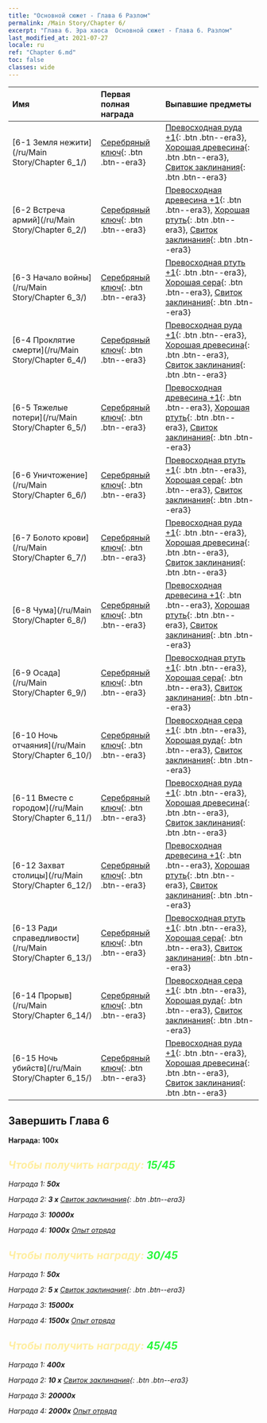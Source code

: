 ```yaml
---
title: "Основной сюжет - Глава 6 Разлом"
permalink: /Main Story/Chapter 6/
excerpt: "Глава 6. Эра хаоса  Основной сюжет - Глава 6. Разлом"
last_modified_at: 2021-07-27
locale: ru
ref: "Chapter 6.md"
toc: false
classes: wide
---
```


  | Имя |  Первая полная награда | Выпавшие предметы |
  |:------------|:------------|:------------| 
  | [6-1 Земля нежити](/ru/Main Story/Chapter 6_1/) | [Серебряный ключ](/ItemsRU/con_693/){: .btn .btn--era3} | [Превосходная руда +1](/ItemsRU/mat_19/){: .btn .btn--era3}, [Хорошая древесина](/ItemsRU/mat_13/){: .btn .btn--era3}, [Свиток заклинания](/ItemsRU/con_694/){: .btn .btn--era3} |
  | [6-2 Встреча армий](/ru/Main Story/Chapter 6_2/) | [Серебряный ключ](/ItemsRU/con_693/){: .btn .btn--era3} | [Превосходная древесина +1](/ItemsRU/mat_20/){: .btn .btn--era3}, [Хорошая ртуть](/ItemsRU/mat_14/){: .btn .btn--era3}, [Свиток заклинания](/ItemsRU/con_694/){: .btn .btn--era3} |
  | [6-3 Начало войны](/ru/Main Story/Chapter 6_3/) | [Серебряный ключ](/ItemsRU/con_693/){: .btn .btn--era3} | [Превосходная ртуть +1](/ItemsRU/mat_21/){: .btn .btn--era3}, [Хорошая сера](/ItemsRU/mat_15/){: .btn .btn--era3}, [Свиток заклинания](/ItemsRU/con_694/){: .btn .btn--era3} |
  | [6-4 Проклятие смерти](/ru/Main Story/Chapter 6_4/) | [Серебряный ключ](/ItemsRU/con_693/){: .btn .btn--era3} | [Превосходная руда +1](/ItemsRU/mat_19/){: .btn .btn--era3}, [Хорошая древесина](/ItemsRU/mat_13/){: .btn .btn--era3}, [Свиток заклинания](/ItemsRU/con_694/){: .btn .btn--era3} |
  | [6-5 Тяжелые потери](/ru/Main Story/Chapter 6_5/) | [Серебряный ключ](/ItemsRU/con_693/){: .btn .btn--era3} | [Превосходная древесина +1](/ItemsRU/mat_20/){: .btn .btn--era3}, [Хорошая ртуть](/ItemsRU/mat_14/){: .btn .btn--era3}, [Свиток заклинания](/ItemsRU/con_694/){: .btn .btn--era3} |
  | [6-6 Уничтожение](/ru/Main Story/Chapter 6_6/) | [Серебряный ключ](/ItemsRU/con_693/){: .btn .btn--era3} | [Превосходная ртуть +1](/ItemsRU/mat_21/){: .btn .btn--era3}, [Хорошая сера](/ItemsRU/mat_15/){: .btn .btn--era3}, [Свиток заклинания](/ItemsRU/con_694/){: .btn .btn--era3} |
  | [6-7 Болото крови](/ru/Main Story/Chapter 6_7/) | [Серебряный ключ](/ItemsRU/con_693/){: .btn .btn--era3} | [Превосходная руда +1](/ItemsRU/mat_19/){: .btn .btn--era3}, [Хорошая древесина](/ItemsRU/mat_13/){: .btn .btn--era3}, [Свиток заклинания](/ItemsRU/con_694/){: .btn .btn--era3} |
  | [6-8 Чума](/ru/Main Story/Chapter 6_8/) | [Серебряный ключ](/ItemsRU/con_693/){: .btn .btn--era3} | [Превосходная древесина +1](/ItemsRU/mat_20/){: .btn .btn--era3}, [Хорошая ртуть](/ItemsRU/mat_14/){: .btn .btn--era3}, [Свиток заклинания](/ItemsRU/con_694/){: .btn .btn--era3} |
  | [6-9 Осада](/ru/Main Story/Chapter 6_9/) | [Серебряный ключ](/ItemsRU/con_693/){: .btn .btn--era3} | [Превосходная ртуть +1](/ItemsRU/mat_21/){: .btn .btn--era3}, [Хорошая сера](/ItemsRU/mat_15/){: .btn .btn--era3}, [Свиток заклинания](/ItemsRU/con_694/){: .btn .btn--era3} |
  | [6-10 Ночь отчаяния](/ru/Main Story/Chapter 6_10/) | [Серебряный ключ](/ItemsRU/con_693/){: .btn .btn--era3} | [Превосходная сера +1](/ItemsRU/mat_22/){: .btn .btn--era3}, [Хорошая руда](/ItemsRU/mat_12/){: .btn .btn--era3}, [Свиток заклинания](/ItemsRU/con_694/){: .btn .btn--era3} |
  | [6-11 Вместе с городом](/ru/Main Story/Chapter 6_11/) | [Серебряный ключ](/ItemsRU/con_693/){: .btn .btn--era3} | [Превосходная руда +1](/ItemsRU/mat_19/){: .btn .btn--era3}, [Хорошая древесина](/ItemsRU/mat_13/){: .btn .btn--era3}, [Свиток заклинания](/ItemsRU/con_694/){: .btn .btn--era3} |
  | [6-12 Захват столицы](/ru/Main Story/Chapter 6_12/) | [Серебряный ключ](/ItemsRU/con_693/){: .btn .btn--era3} | [Превосходная древесина +1](/ItemsRU/mat_20/){: .btn .btn--era3}, [Хорошая ртуть](/ItemsRU/mat_14/){: .btn .btn--era3}, [Свиток заклинания](/ItemsRU/con_694/){: .btn .btn--era3} |
  | [6-13 Ради справедливости](/ru/Main Story/Chapter 6_13/) | [Серебряный ключ](/ItemsRU/con_693/){: .btn .btn--era3} | [Превосходная ртуть +1](/ItemsRU/mat_21/){: .btn .btn--era3}, [Хорошая сера](/ItemsRU/mat_15/){: .btn .btn--era3}, [Свиток заклинания](/ItemsRU/con_694/){: .btn .btn--era3} |
  | [6-14 Прорыв](/ru/Main Story/Chapter 6_14/) | [Серебряный ключ](/ItemsRU/con_693/){: .btn .btn--era3} | [Превосходная сера +1](/ItemsRU/mat_22/){: .btn .btn--era3}, [Хорошая руда](/ItemsRU/mat_12/){: .btn .btn--era3}, [Свиток заклинания](/ItemsRU/con_694/){: .btn .btn--era3} |
  | [6-15 Ночь убийств](/ru/Main Story/Chapter 6_15/) | [Серебряный ключ](/ItemsRU/con_693/){: .btn .btn--era3} | [Превосходная руда +1](/ItemsRU/mat_19/){: .btn .btn--era3}, [Хорошая древесина](/ItemsRU/mat_13/){: .btn .btn--era3}, [Свиток заклинания](/ItemsRU/con_694/){: .btn .btn--era3} |


## Завершить Глава 6

 **Награда:**  **100x** <i class="fas fa-gem"/>



## <span style="color: #ffeea0">Чтобы получить награду: </span><span style="color: #27f73a">15/45</span>

 Награда 1:  **50x** <i class="fas fa-gem"/>

 Награда 2: **3 x** [Свиток заклинания](/ItemsRU/con_694/){: .btn .btn--era3}

 Награда 3:  **10000x** <i class="fas fa-coins"/>

 Награда 4:  **1000x** [Опыт отряда](/ItemsRU/con_902/)



## <span style="color: #ffeea0">Чтобы получить награду: </span><span style="color: #27f73a">30/45</span>

 Награда 1:  **50x** <i class="fas fa-gem"/>

 Награда 2: **5 x** [Свиток заклинания](/ItemsRU/con_694/){: .btn .btn--era3}

 Награда 3:  **15000x** <i class="fas fa-coins"/>

 Награда 4:  **1500x** [Опыт отряда](/ItemsRU/con_902/)



## <span style="color: #ffeea0">Чтобы получить награду: </span><span style="color: #27f73a">45/45</span>

 Награда 1:  **400x** <i class="fas fa-gem"/>

 Награда 2: **10 x** [Свиток заклинания](/ItemsRU/con_694/){: .btn .btn--era3}

 Награда 3:  **20000x** <i class="fas fa-coins"/>

 Награда 4:  **2000x** [Опыт отряда](/ItemsRU/con_902/)

